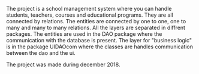 The project is a school management system where you can handle students, teachers, courses and educational programs. They are all connected by relations. 
The entities are connected by one to one, one to many and many to many relations.
All the layers are separated in diffrent packages. 
The entities are used in the DAO package where the 
communication with the database is present.
The layer for "business logic" is in the package UIDAOcom where the classes are handles communication between the dao and the ui.  

The project was made during december 2018. 
